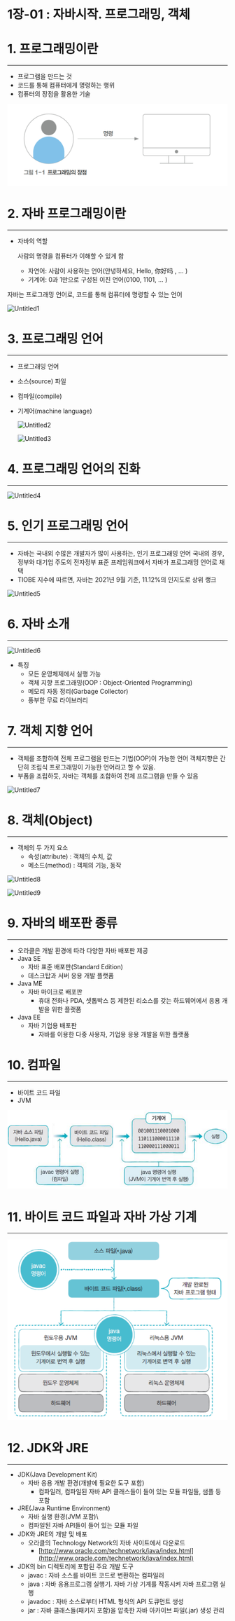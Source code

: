 # 1장-01 : 자바시작. 프로그래밍, 객체


# 1. 프로그래밍이란

---

- 프로그램을 만드는 것
- 코드를 통해 컴퓨터에게 명령하는 행위
- 컴퓨터의 장점을 활용한 기술

![Untitled](../images/2023-02-20-Java1_01/Untitled.png)

# 2. 자바 프로그래밍이란

---

- 자바의 역할
    
    사람의 명령을 컴퓨터가 이해할 수 있게 함
    
    - 자연어: 사람이 사용하는 언어(안녕하세요, Hello, 你好吗 , ... )
    - 기계어: 0과 1만으로 구성된 이진 언어(0100, 1101, ... )

자바는 프로그래밍 언어로, 코드를 통해 컴퓨터에 명령할 수 있는 언어

![Untitled1](../images/2023-02-20-Java1_01/Untitled1.png)

# 3. 프로그래밍 언어

---

- 프로그래밍 언어
- 소스(source) 파일
- 컴파일(compile)
- 기계어(machine language)
    
    ![Untitled2](../images/2023-02-20-Java1_01/Untitled2.png)
    
    ![Untitled3](../images/2023-02-20-Java1_01/Untitled3.png)
    

# 4. 프로그래밍 언어의 진화

---

![Untitled4](../images/2023-02-20-Java1_01/Untitled4.png)

# 5. 인기 프로그래밍 언어

---

- 자바는 국내외 수많은 개발자가 많이 사용하는, 인기 프로그래밍 언어 국내의 경우, 정부와 대기업 주도의 전자정부 표준 프레임워크에서 자바가 프로그래밍 언어로 채택
- TIOBE 지수에 따르면, 자바는 2021년 9월 기준, 11.12%의 인지도로 상위 랭크

![Untitled5](../images/2023-02-20-Java1_01/Untitled5.png)

# 6. 자바 소개

---

![Untitled6](../images/2023-02-20-Java1_01/Untitled6.png)

- 특징
    - 모든 운영체제에서 실행 가능
    - 객체 지향 프로그래밍(OOP : Object-Oriented Programming)
    - 메모리 자동 정리(Garbage Collector)
    - 풍부한 무료 라이브러리
    

# 7. 객체 지향 언어

---

- 객체를 조합하여 전체 프로그램을 만드는 기법(OOP)이 가능한 언어 객체지향은 간단히 조립식 프로그래밍이 가능한 언어라고 할 수 있음.
- 부품을 조립하듯, 자바는 객체를 조합하여 전체 프로그램을 만들 수 있음

![Untitled7](../images/2023-02-20-Java1_01/Untitled7.png)

# 8. 객체(Object)

---

- 객체의 두 가지 요소
    - 속성(attribute) : 객체의 수치, 값
    - 메소드(method) : 객체의 기능, 동작

![Untitled8](../images/2023-02-20-Java1_01/Untitled8.png)

![Untitled9](../images/2023-02-20-Java1_01/Untitled9.png)

# 9. 자바의 배포판 종류

---

- 오라클은 개발 환경에 따라 다양한 자바 배포판 제공
- Java SE
    - 자바 표준 배포판(Standard Edition)
    - 데스크탑과 서버 응용 개발 플랫폼
- Java ME
    - 자바 마이크로 배포판
        - 휴대 전화나 PDA, 셋톱박스 등 제한된 리소스를 갖는 하드웨어에서 응용 개발을 위한 플랫폼
- Java EE
    - 자바 기업용 배포판
        - 자바를 이용한 다중 사용자, 기업용 응용 개발을 위한 플랫폼

# 10. 컴파일

---

- 바이트 코드 파일
- JVM

![Untitled10](../images/2023-02-20-Java1_01/Untitled10.png)

# 11. 바이트 코드 파일과 자바 가상 기계

---

![Untitled11](../images/2023-02-20-Java1_01/Untitled11.png)

# 12. JDK와 JRE

---

- JDK(Java Development Kit)
    - 자바 응용 개발 환경(개발에 필요한 도구 포함)
        - 컴파일러, 컴파일된 자바 API 클래스들이 들어 있는 모듈 파일들, 샘플 등 포함
- JRE(Java Runtime Environment)
    - 자바 실행 환경(JVM 포함)\
    - 컴파일된 자바 API들이 들어 있는 모듈 파일
- JDK와 JRE의 개발 및 배포
    - 오라클의 Technology Network의 자바 사이트에서 다운로드
        - [http://www.oracle.com/technetwork/java/index.html](http://www.oracle.com/technetwork/java/index.html)
- JDK의 bin 디렉토리에 포함된 주요 개발 도구
    - javac : 자바 소스를 바이트 코드로 변환하는 컴파일러
    - java : 자바 응용프로그램 실행기. 자바 가상 기계를 작동시켜 자바 프로그램 실행
    - javadoc : 자바 소스로부터 HTML 형식의 API 도큐먼트 생성
    - jar : 자바 클래스들(패키지 포함)을 압축한 자바 아카이브 파일(.jar) 생성 관리

